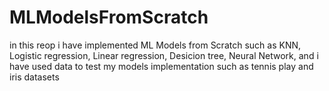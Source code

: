 # MLModelsFromScratch
in this reop i have implemented ML Models from Scratch such as KNN, Logistic regression, Linear regression, Desicion tree, Neural Network, and i have used data to test my models implementation such as tennis play and iris datasets
